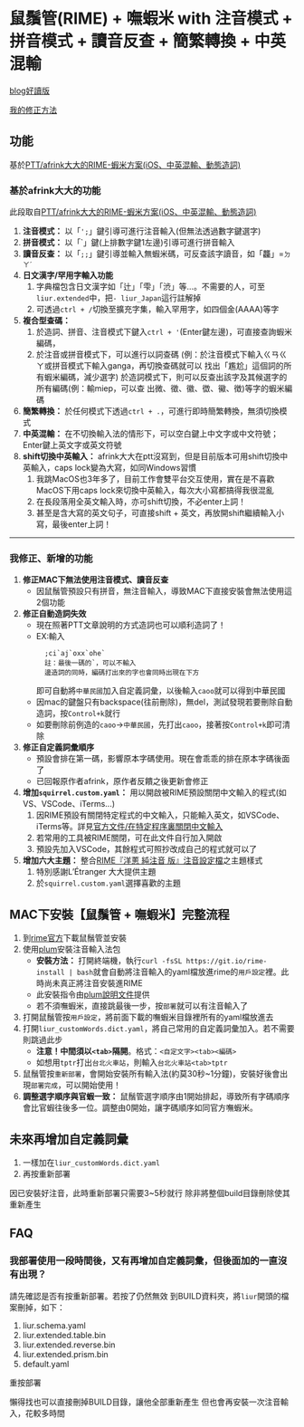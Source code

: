 # 鼠鬚管(RIME) + 嘸蝦米 with 注音模式 + 拼音模式 + 讀音反查 + 簡繁轉換 + 中英混輸
[blog好讀版](https://blog.typeart.cc/rime-liur/guide/)

[我的修正方法](https://blog.typeart.cc/rime-liur/fix/)

## 功能
基於[PTT/afrink大大的RIME-蝦米方案(iOS、中英混輸、動態造詞)](https://www.ptt.cc/bbs/Liu/M.1546884178.A.B99.html)

### 基於afrink大大的功能
此段取自[PTT/afrink大大的RIME-蝦米方案(iOS、中英混輸、動態造詞)](https://www.ptt.cc/bbs/Liu/M.1546884178.A.B99.html)

1. **注音模式：** 以「`';`」鍵引導可進行注音輸入(但無法透過數字鍵選字)
2. **拼音模式：** 以「\`」鍵(上排數字鍵1左邊)引導可進行拼音輸入
3. **讀音反查：** 以「`;;`」鍵引導並輸入無蝦米碼，可反查該字讀音，如「龘」=`ㄉㄚˊ`
4. **日文漢字/罕用字輸入功能**
    1. 字典檔包含日文漢字如「辻」「雫」「渋」等…。不需要的人，可至`liur.extended`中，把`- liur_Japan`這行註解掉
    2. 可透過`ctrl + /`切換至擴充字集，輸入罕用字，如四個金(AAAA)等字
5. **複合型查碼：**
    1. 於造詞、拼音、注音模式下鍵入`ctrl + '`(Enter鍵左邊)，可直接查詢蝦米編碼，
    2. 於注音或拼音模式下，可以進行以詞查碼
        (例：於注音模式下輸入ㄍㄢㄍㄚ或拼音模式下輸入ganga，再切換查碼就可以
        找出「尷尬」這個詞的所有蝦米編碼，減少選字)
        於造詞模式下，則可以反查出該字及其候選字的所有編碼(例：輸miep，可以查
        出微、徵、徽、徾、鰴、徴)等字的蝦米編碼
6. **簡繁轉換：** 於任何模式下透過`ctrl + .`，可進行即時簡繁轉換，無須切換模式
7. **中英混輸：** 在不切換輸入法的情形下，可以空白鍵上中文字或中文符號；Enter鍵上英文字或英文符號
8. **shift切換中英輸入：** afrink大大在ptt沒寫到，但是目前版本可用shift切換中英輸入，caps lock變為大寫，如同Windows習慣
    1. 我跳MacOS也3年多了，目前工作會雙平台交互使用，實在是不喜歡MacOS下用caps lock來切換中英輸入，每次大小寫都搞得我很混亂
    2. 在長段落用全英文輸入時，亦可shift切換，不必enter上詞！
    3. 甚至是含大寫的英文句子，可直接shift + 英文，再放開shift繼續輸入小寫，最後enter上詞！
---
### 我修正、新增的功能
1. **修正MAC下無法使用注音模式、讀音反查**
    - 因鼠鬚管預設只有拼音，無注音輸入，導致MAC下直接安裝會無法使用這2個功能
2. **修正自動造詞失效**
    - 現在照著PTT文章說明的方式造詞也可以順利造詞了！
    - EX:輸入
      ```
        ;ci`aj`oxx`ohe`
        註：最後一碼的`，可以不輸入
        邊造詞的同時，編碼打出來的字也會同時出現在下方
      ```
      即可自動將`中華民國`加入自定義詞彙，以後輸入`caoo`就可以得到中華民國
    - 因mac的鍵盤只有backspace(往前刪除)，無del，測試發現若要刪除自動造詞，按`Control+k`就行
    - 如要刪除前例造的`caoo`→`中華民國`，先打出`caoo`，接著按`Control+k`即可清除
3. **修正自定義詞彙順序** 
    - 預設會排在第一碼，影響原本字碼使用。現在會乖乖的排在原本字碼後面了
    - 已回報原作者afrink，原作者反饋之後更新會修正
4. **增加`squirrel.custom.yaml`：** 用以開啟被RIME預設關閉中文輸入的程式(如VS、VSCode、iTerms...)
    1. 因RIME預設有關閉特定程式的中文輸入，只能輸入英文，如VSCode、iTerms等。詳見[官方文件/在特定程序裏關閉中文輸入](https://github.com/rime/home/wiki/CustomizationGuide#%E5%9C%A8%E7%89%B9%E5%AE%9A%E7%A8%8B%E5%BA%8F%E8%A3%8F%E9%97%9C%E9%96%89%E4%B8%AD%E6%96%87%E8%BC%B8%E5%85%A5)
    2. 若常用的工具被RIME關閉，可在此文件自行加入開啟
    3. 預設先加入VSCode，其餘程式可照抄改成自己的程式就可以了
5. **增加六大主題：** 整合[RIME『洋蔥 純注音 版』注音設定檔](http://deltazone.pixnet.net/blog/post/264319309-%E9%BC%A0%E9%AC%9A%E7%AE%A1%E6%B3%A8%E9%9F%B3%E6%96%B9%E6%A1%88---%E7%AC%A6%E5%90%88%E4%B8%80%E8%88%AC%E6%B3%A8%E9%9F%B3%E4%BD%BF%E7%94%A8%E8%80%85%E7%BF%92%E6%85%A3%E8%A8%AD)之主題樣式
    1. 特別感謝L’Étranger 大大提供主題
    2. 於`squirrel.custom.yaml`選擇喜歡的主題
    
## MAC下安裝【鼠鬚管 + 嘸蝦米】完整流程
1. 到[rime官方](https://rime.im/download/)下載鼠鬚管並安裝
2. 使用[plum](https://github.com/rime/plum)安裝注音輸入法包
    - **安裝方法：** 打開終端機，執行`curl -fsSL https://git.io/rime-install | bash`就會自動將注音輸入的yaml檔放進rime的`用戶設定`裡。此時尚未真正將注音安裝進RIME
    - 此安裝指令由[plum說明文件](https://github.com/rime/plum#usage)提供
    - 若不須嘸蝦米，直接跳最後一步，按`部署`就可以有注音輸入了
3. 打開鼠鬚管按`用戶設定`，將前面下載的嘸蝦米目錄裡所有的yaml檔放進去
4. 打開`liur_customWords.dict.yaml`，將自己常用的自定義詞彙加入。若不需要則跳過此步
    - **注意！中間須以`<tab>`隔開**。格式：`<自定文字><tab><編碼>`
    - 如想用`tptr`打出`台北火車站`，則輸入`台北火車站<tab>tptr`
5. 鼠鬚管按`重新部署`，會開始安裝所有輸入法(約莫30秒~1分鐘)，安裝好後會出現`部署完成`，可以開始使用！
6. **調整選字順序與官蝦一致：** 鼠鬚管選字順序由1開始排起，導致所有字碼順序會比官蝦往後多一位。調整由0開始，讓字碼順序如同官方嘸蝦米。

## 未來再增加自定義詞彙
1. 一樣加在`liur_customWords.dict.yaml`
2. 再按重新部署

因已安裝好注音，此時重新部署只需要3~5秒就行
除非將整個build目錄刪除使其重新產生

## FAQ
### 我部署使用一段時間後，又有再增加自定義詞彙，但後面加的一直沒有出現？
請先確認是否有按重新部署。若按了仍然無效
到BUILD資料夾，將`liur`開頭的檔案刪掉，如下：
1. liur.schema.yaml
2. liur.extended.table.bin
3. liur.extended.reverse.bin
4. liur.extended.prism.bin
5. default.yaml

重按部署

懶得找也可以直接刪掉BUILD目錄，讓他全部重新產生
但也會再安裝一次注音輸入，花較多時間
